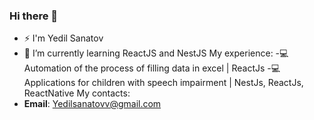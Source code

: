 ### Hi there 👋

- ⚡ I'm Yedil Sanatov
- 🌱 I’m currently learning ReactJS and NestJS
My experience:
-💻 Automation of the process of filling data in excel | ReactJs 
-💻 Applications for children with speech impairment | NestJs, ReactJs, ReactNative
My contacts:
- **Email**: Yedilsanatovv@gmail.com
<!--
**yedilsan/yedilsan** is a ✨ _special_ ✨ repository because its `README.md` (this file) appears on your GitHub profile.

Here are some ideas to get you started:

- 🔭 I’m currently working on ...
- 🌱 I’m currently learning ...
- 👯 I’m looking to collaborate on ...
- 🤔 I’m looking for help with ...
- 💬 Ask me about ...
- 📫 How to reach me: ...
- 😄 Pronouns: ...
- ⚡ Fun fact: ...
-->
